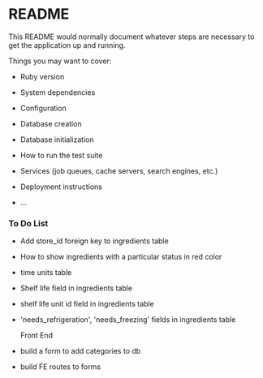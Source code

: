 # README

This README would normally document whatever steps are necessary to get the
application up and running.

Things you may want to cover:

- Ruby version

- System dependencies

- Configuration

- Database creation

- Database initialization

- How to run the test suite

- Services (job queues, cache servers, search engines, etc.)

- Deployment instructions

- ...

### To Do List

- Add store_id foreign key to ingredients table
- How to show ingredients with a particular status in red color

- time units table
- Shelf life field in ingredients table
- shelf life unit id field in ingredients table
- 'needs_refrigeration', 'needs_freezing' fields in ingredients table

  Front End

- build a form to add categories to db
- build FE routes to forms
